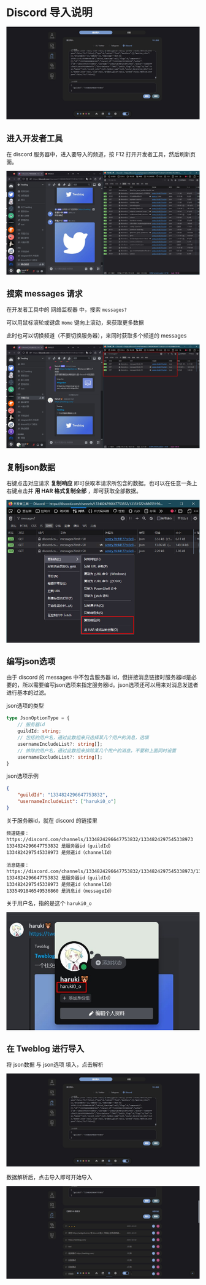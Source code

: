 # Discord 导入说明 <Badge type="tip" text="1.2.0" />
![](./assets/2025-02-16_113116.jpg)

## 进入开发者工具
在 discord 服务器中，进入要导入的频道，按 F12 打开开发者工具，然后刷新页面。

![](./assets/2025-02-16_114307.jpg)

## 搜索 messages 请求
在开发者工具中的 网络监视器 中，搜索 `messages?`

可以用鼠标滚轮或键盘 `Home` 键向上滚动，来获取更多数据

此时也可以切换频道（不要切换服务器），来同时获取多个频道的 messages

![](./assets/2025-02-16_115543.jpg)

## 复制json数据
右键点击对应请求 **复制响应** 即可获取本请求所包含的数据。也可以在任意一条上右键点击并 **用 HAR 格式复制全部** ，即可获取全部数据。

![](./assets/2025-02-16_120648.jpg)

## 编写json选项
由于 discord 的 messages 中不包含服务器 id，但拼接消息链接时服务器id是必要的，所以需要编写json选项来指定服务器id。json选项还可以用来对消息发送者进行基本的过滤。

json选项的类型
```ts
type JsonOptionType = {
    // 服务器id
    guildId: string;
    // 包括的用户名，通过此数组来只选择某几个用户的消息，选填
    usernameIncludeList?: string[];
    // 排除的用户名，通过此数组来排除某几个用户的消息，不要和上面同时设置
    usernameExcludeList?: string[];
}
```

json选项示例
```json
{
    "guildId": "1334824296647753832",
    "usernameIncludeList": ["haruki0_o"]
}
```

关于服务器id，就在 discord 的链接里
```
频道链接：
https://discord.com/channels/1334824296647753832/1334824297545338973
1334824296647753832 是服务器id（guildId）
1334824297545338973 是频道id（channelId）

消息链接：
https://discord.com/channels/1334824296647753832/1334824297545338973/1335491846549536860
1334824296647753832 是服务器id（guildId）
1334824297545338973 是频道id（channelId）
1335491846549536860 是消息id（messageId）
```

关于用户名，指的是这个 `haruki0_o`

![](./assets/2025-02-16_121920.jpg)

## 在 Tweblog 进行导入
将 json数据 与 json选项 填入，点击解析

![](./assets/2025-02-16_113116.jpg)

数据解析后，点击导入即可开始导入

![](./assets/2025-02-16_122631.jpg)
